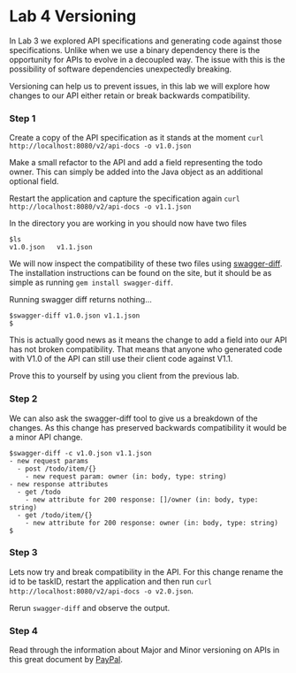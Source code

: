 # Lab 4 Versioning

In Lab 3 we explored API specifications and generating code against those specifications. 
Unlike when we use a binary dependency there is the opportunity for APIs to evolve in a decoupled way.
The issue with this is the possibility of software dependencies unexpectedly breaking. 

Versioning can help us to prevent issues, in this lab we will explore how changes to our API either retain or break backwards compatibility.

### Step 1

Create a copy of the API specification as it stands at the moment `curl http://localhost:8080/v2/api-docs -o v1.0.json`

Make a small refactor to the API and add a field representing the todo owner. 
This can simply be added into the Java object as an additional optional field.

Restart the application and capture the specification again `curl http://localhost:8080/v2/api-docs -o v1.1.json`

In the directory you are working in you should now have two files

```
$ls
v1.0.json	v1.1.json
```

We will now inspect the compatibility of these two files using [swagger-diff](https://github.com/civisanalytics/swagger-diff). 
The installation instructions can be found on the site, but it should be as simple as running `gem install swagger-diff`.

Running swagger diff returns nothing...

```
$swagger-diff v1.0.json v1.1.json 
$
```
This is actually good news as it means the change to add a field into our API has not broken compatibility.
That means that anyone who generated code with V1.0 of the API can still use their client code against V1.1.

Prove this to yourself by using you client from the previous lab.

### Step 2

We can also ask the swagger-diff tool to give us a breakdown of the changes. 
As this change has preserved backwards compatibility it would be a minor API change. 

```
$swagger-diff -c v1.0.json v1.1.json 
- new request params
  - post /todo/item/{}
    - new request param: owner (in: body, type: string)
- new response attributes
  - get /todo
    - new attribute for 200 response: []/owner (in: body, type: string)
  - get /todo/item/{}
    - new attribute for 200 response: owner (in: body, type: string)
$
```

### Step 3

Lets now try and break compatibility in the API. 
For this change rename the id to be taskID, restart the application and then run `curl http://localhost:8080/v2/api-docs -o v2.0.json`.

Rerun `swagger-diff` and observe the output.

### Step 4

Read through the information about Major and Minor versioning on APIs in this great document by [PayPal](https://github.com/paypal/api-standards/blob/master/api-style-guide.md#api-versioning).


